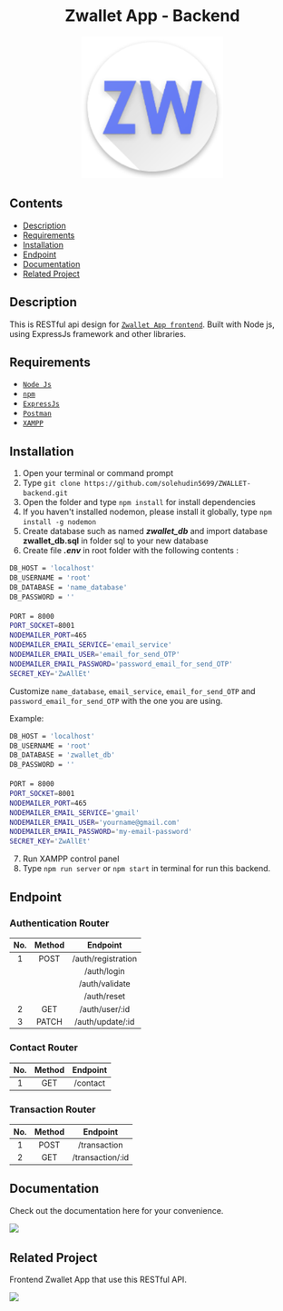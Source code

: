 <h1 align="center">Zwallet App - Backend</h1>

<div align="center">
    <img width="250" src="https://raw.githubusercontent.com/solehudin5699/ZWALLET-frontend/master/src/assets/images/ic_launcher_round.png">
</div>

## Contents

- [Description](#description)
- [Requirements](#requirements)
- [Installation](#installation)
- [Endpoint](#endpoint)
- [Documentation](#documentation)
- [Related Project](#related-project)

## Description

This is RESTful api design for
[`Zwallet App frontend`](https://github.com/solehudin5699/ZWALLET-frontend.git).
Built with Node js, using ExpressJs framework and other libraries.

## Requirements

- [`Node Js`](https://nodejs.org/en/)
- [`npm`](https://www.npmjs.com/get-npm)
- [`ExpressJs`](https://expressjs.com/)
- [`Postman`](https://www.postman.com/downloads/)
- [`XAMPP`](https://www.apachefriends.org/index.html)

## Installation

1. Open your terminal or command prompt
2. Type `git clone https://github.com/solehudin5699/ZWALLET-backend.git`
3. Open the folder and type `npm install` for install dependencies
4. If you haven't installed nodemon, please install it globally, type
   `npm install -g nodemon`
5. Create database such as named **_zwallet_db_** and import database
   **zwallet_db.sql** in folder sql to your new database
6. Create file **_.env_** in root folder with the following contents :

```bash
DB_HOST = 'localhost'
DB_USERNAME = 'root'
DB_DATABASE = 'name_database'
DB_PASSWORD = ''

PORT = 8000
PORT_SOCKET=8001
NODEMAILER_PORT=465
NODEMAILER_EMAIL_SERVICE='email_service'
NODEMAILER_EMAIL_USER='email_for_send_OTP'
NODEMAILER_EMAIL_PASSWORD='password_email_for_send_OTP'
SECRET_KEY='ZwAllEt'
```

Customize `name_database`, `email_service`, `email_for_send_OTP` and
`password_email_for_send_OTP` with the one you are using.

Example:

```bash
DB_HOST = 'localhost'
DB_USERNAME = 'root'
DB_DATABASE = 'zwallet_db'
DB_PASSWORD = ''

PORT = 8000
PORT_SOCKET=8001
NODEMAILER_PORT=465
NODEMAILER_EMAIL_SERVICE='gmail'
NODEMAILER_EMAIL_USER='yourname@gmail.com'
NODEMAILER_EMAIL_PASSWORD='my-email-password'
SECRET_KEY='ZwAllEt'
```

7. Run XAMPP control panel
8. Type `npm run server` or `npm start` in terminal for run this backend.

## Endpoint

### Authentication Router

| No. | Method |      Endpoint      |
| :-: | :----: | :----------------: |
|  1  |  POST  | /auth/registration |
|     |        |    /auth/login     |
|     |        |   /auth/validate   |
|     |        |    /auth/reset     |
|  2  |  GET   |   /auth/user/:id   |
|  3  | PATCH  |  /auth/update/:id  |

### Contact Router

| No. | Method | Endpoint |
| :-: | :----: | :------: |
|  1  |  GET   | /contact |

### Transaction Router

| No. | Method |     Endpoint     |
| :-: | :----: | :--------------: |
|  1  |  POST  |   /transaction   |
|  2  |  GET   | /transaction/:id |

## Documentation

Check out the documentation here for your convenience.

<a href="https://documenter.getpostman.com/view/11765677/TVYNYvQ5">
<img src="https://img.shields.io/badge/Documentation-POSTMAN-blue.svg?style=popout&logo=postman"/>
</a>

## Related Project

Frontend Zwallet App that use this RESTful API.

<a href="https://github.com/solehudin5699/ZWALLET-frontend.git">
<img src="https://img.shields.io/badge/Zwallet%20Frontend-Repository-blue.svg?style=popout&logo=github"/>
</a>
